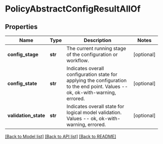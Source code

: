 # PolicyAbstractConfigResultAllOf

## Properties
Name | Type | Description | Notes
------------ | ------------- | ------------- | -------------
**config_stage** | **str** | The current running stage of the configuration or workflow.   | [optional] 
**config_state** | **str** | Indicates overall configuration state for applying the configuration to the end point. Values  -- ok, ok-with-warning, errored.   | [optional] 
**validation_state** | **str** | Indicates overall state for logical model validation. Values  -- ok, ok-with-warning, errored.    | [optional] 

[[Back to Model list]](../README.md#documentation-for-models) [[Back to API list]](../README.md#documentation-for-api-endpoints) [[Back to README]](../README.md)


